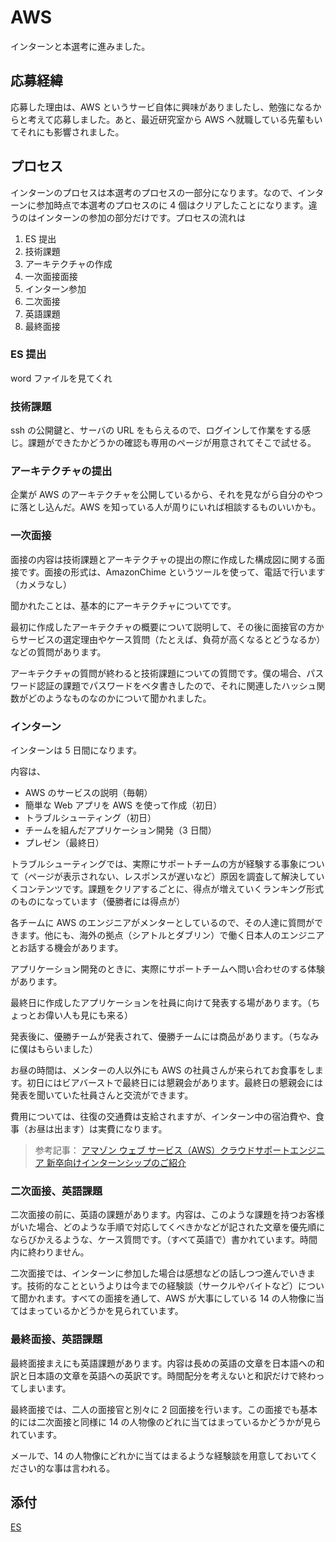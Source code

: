 # AWS

インターンと本選考に進みました。

## 応募経緯

応募した理由は、AWS というサービ自体に興味がありましたし、勉強になるからと考えて応募しました。あと、最近研究室から AWS へ就職している先輩もいてそれにも影響されました。

## プロセス

インターンのプロセスは本選考のプロセスの一部分になります。なので、インターンに参加時点で本選考のプロセスのに 4 個はクリアしたことになります。違うのはインターンの参加の部分だけです。プロセスの流れは

1. ES 提出
2. 技術課題
3. アーキテクチャの作成
4. 一次面接面接
5. インターン参加
6. 二次面接
7. 英語課題
8. 最終面接

### ES 提出

word ファイルを見てくれ

### 技術課題

ssh の公開鍵と、サーバの URL をもらえるので、ログインして作業をする感じ。課題ができたかどうかの確認も専用のページが用意されてそこで試せる。

### アーキテクチャの提出

企業が AWS のアーキテクチャを公開しているから、それを見ながら自分のやつに落とし込んだ。AWS を知っている人が周りにいれば相談するものいいかも。

### 一次面接

面接の内容は技術課題とアーキテクチャの提出の際に作成した構成図に関する面接です。面接の形式は、AmazonChime というツールを使って、電話で行います（カメラなし）

聞かれたことは、基本的にアーキテクチャについてです。

最初に作成したアーキテクチャの概要について説明して、その後に面接官の方からサービスの選定理由やケース質問（たとえば、負荷が高くなるとどうなるか）などの質問があります。

アーキテクチャの質問が終わると技術課題についての質問です。僕の場合、パスワード認証の課題でパスワードをベタ書きしたので、それに関連したハッシュ関数がどのようなものなのかについて聞かれました。

### インターン

インターンは 5 日間になります。

内容は、

- AWS のサービスの説明（毎朝）
- 簡単な Web アプリを AWS を使って作成（初日）
- トラブルシューティング（初日）
- チームを組んだアプリケーション開発（3 日間）
- プレゼン（最終日）

トラブルシューティングでは、実際にサポートチームの方が経験する事象について（ページが表示されない、レスポンスが遅いなど）原因を調査して解決していくコンテンツです。課題をクリアするごとに、得点が増えていくランキング形式のものになっています（優勝者には得点が）

各チームに AWS のエンジニアがメンターとしているので、その人達に質問ができます。他にも、海外の拠点（シアトルとダブリン）で働く日本人のエンジニアとお話する機会があります。

アプリケーション開発のときに、実際にサポートチームへ問い合わせのする体験があります。

最終日に作成したアプリケーションを社員に向けて発表する場があります。（ちょっとお偉い人も見にも来る）

発表後に、優勝チームが発表されて、優勝チームには商品があります。（ちなみに僕はもらいました）

お昼の時間は、メンターの人以外にも AWS の社員さんが来られてお食事をします。初日にはビアバーストで最終日には懇親会があります。最終日の懇親会には発表を聞いていた社員さんと交流ができます。

費用については、往復の交通費は支給されますが、インターン中の宿泊費や、食事（お昼は出ます）は実費になります。

> 参考記事：
> [アマゾン ウェブ サービス（AWS）クラウドサポートエンジニア 新卒向けインターンシップのご紹介](https://aws.amazon.com/jp/blogs/news/aws-cse-intenship-2019/)

### 二次面接、英語課題

二次面接の前に、英語の課題があります。内容は、このような課題を持つお客様がいた場合、どのような手順で対応してくべきかなどが記された文章を優先順にならびかえるような、ケース質問です。（すべて英語で）書かれています。時間内に終わりません。

二次面接では、インターンに参加した場合は感想などの話しつつ進んでいきます。技術的なことというよりは今までの経験談（サークルやバイトなど）について聞かれます。すべての面接を通して、AWS が大事にしている 14 の人物像に当てはまっているかどうかを見られています。

### 最終面接、英語課題

最終面接まえにも英語課題があります。内容は長めの英語の文章を日本語への和訳と日本語の文章を英語への英訳です。時間配分を考えないと和訳だけで終わってしまいます。

最終面接では、二人の面接官と別々に 2 回面接を行います。この面接でも基本的には二次面接と同様に 14 の人物像のどれに当てはまっているかどうかが見られています。

メールで、14 の人物像にどれかに当てはまるような経験談を用意しておいてください的な事は言われる。

## 添付

[ES](./AWS-ES.docx)

